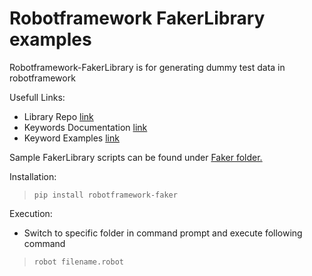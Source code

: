 # Robotframework FakerLibrary examples

Robotframework-FakerLibrary is for generating dummy test data in robotframework

Usefull Links:

 - Library Repo [link](https://github.com/guykisel/robotframework-faker)
 - Keywords Documentation [link](https://guykisel.github.io/robotframework-faker/)
 - Keyword Examples [link](https://github.com/laurentbristiel/robotframework-faker-example/blob/master/faker-example.robot)

Sample FakerLibrary scripts can be found under [Faker folder.](/Faker)

Installation:

  > `pip install robotframework-faker`

Execution: 
 - Switch to specific folder in command prompt and execute following command
  > `robot filename.robot`